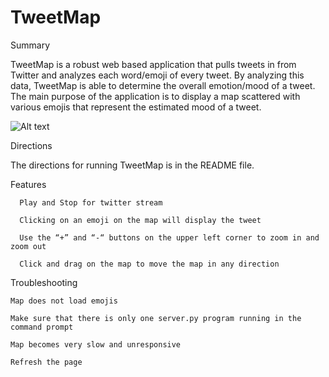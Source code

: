 # TweetMap
Summary
 
TweetMap is a robust web based application that pulls tweets in from Twitter and analyzes each word/emoji of every tweet. By analyzing this data, TweetMap is able to determine the overall emotion/mood of a tweet. The main purpose of the application is to display a map scattered with various emojis that represent the estimated mood of a tweet.

![Alt text](https://github.com/Sarcastick/TweetMap/blob/master/TweetMap.PNG) 

Directions

The directions for running TweetMap is in the README file.

Features

      Play and Stop for twitter stream
 	
      Clicking on an emoji on the map will display the tweet
  
      Use the “+” and “-“ buttons on the upper left corner to zoom in and zoom out
  
      Click and drag on the map to move the map in any direction

Troubleshooting

    Map does not load emojis
 
    Make sure that there is only one server.py program running in the command prompt 

    Map becomes very slow and unresponsive
 
    Refresh the page

